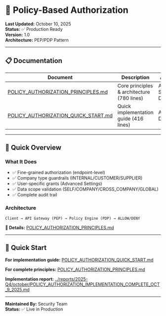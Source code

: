 # 🔐 Policy-Based Authorization

**Last Updated:** October 10, 2025  
**Status:** ✅ Production Ready  
**Version:** 1.0  
**Architecture:** PEP/PDP Pattern

---

## 📋 Documentation

| Document                                                                     | Description                                | Audience                      |
| ---------------------------------------------------------------------------- | ------------------------------------------ | ----------------------------- |
| [POLICY_AUTHORIZATION_PRINCIPLES.md](./POLICY_AUTHORIZATION_PRINCIPLES.md)   | Core principles & architecture (780 lines) | Architects, Senior Developers |
| [POLICY_AUTHORIZATION_QUICK_START.md](./POLICY_AUTHORIZATION_QUICK_START.md) | Quick implementation guide (416 lines)     | All Developers                |

---

## 🎯 Quick Overview

### What It Does

- ✅ Fine-grained authorization (endpoint-level)
- ✅ Company type guardrails (INTERNAL/CUSTOMER/SUPPLIER)
- ✅ User-specific grants (Advanced Settings)
- ✅ Data scope validation (SELF/COMPANY/CROSS_COMPANY/GLOBAL)
- ✅ Complete audit trail

### Architecture

```
Client → API Gateway (PEP) → Policy Engine (PDP) → ALLOW/DENY
```

**📖 Details:** [POLICY_AUTHORIZATION_PRINCIPLES.md](./POLICY_AUTHORIZATION_PRINCIPLES.md)

---

## 🚀 Quick Start

**For implementation guide:** [POLICY_AUTHORIZATION_QUICK_START.md](./POLICY_AUTHORIZATION_QUICK_START.md)

**For complete principles:** [POLICY_AUTHORIZATION_PRINCIPLES.md](./POLICY_AUTHORIZATION_PRINCIPLES.md)

**Implementation report:** [../reports/2025-Q4/october/POLICY_AUTHORIZATION_IMPLEMENTATION_COMPLETE_OCT_9_2025.md](../reports/2025-Q4/october/POLICY_AUTHORIZATION_IMPLEMENTATION_COMPLETE_OCT_9_2025.md)

---

**Maintained By:** Security Team  
**Status:** ✅ Live in Production
